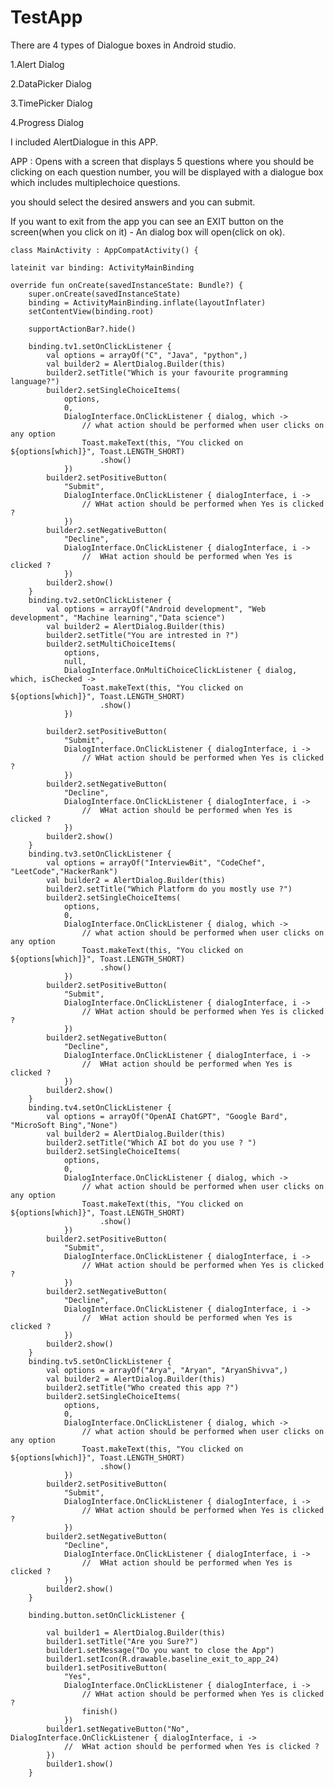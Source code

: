 # TestApp

There are 4 types of Dialogue boxes in Android studio.

1.Alert Dialog

2.DataPicker Dialog

3.TimePicker Dialog

4.Progress Dialog

I included AlertDialogue in this APP.

APP : Opens with a screen that displays 5 questions where you should be clicking on each question number, you will be displayed with a dialogue box which includes multiplechoice questions.

you should select the desired answers and you can submit.

If you want to exit from the app you can see an EXIT button on the screen(when you click on it) - An dialog box will open(click on ok).

    class MainActivity : AppCompatActivity() {

    lateinit var binding: ActivityMainBinding

    override fun onCreate(savedInstanceState: Bundle?) {
        super.onCreate(savedInstanceState)
        binding = ActivityMainBinding.inflate(layoutInflater)
        setContentView(binding.root)

        supportActionBar?.hide()

        binding.tv1.setOnClickListener {
            val options = arrayOf("C", "Java", "python",)
            val builder2 = AlertDialog.Builder(this)
            builder2.setTitle("Which is your favourite programming language?")
            builder2.setSingleChoiceItems(
                options,
                0,
                DialogInterface.OnClickListener { dialog, which ->
                    // what action should be performed when user clicks on any option
                    Toast.makeText(this, "You clicked on ${options[which]}", Toast.LENGTH_SHORT)
                        .show()
                })
            builder2.setPositiveButton(
                "Submit",
                DialogInterface.OnClickListener { dialogInterface, i ->
                    // WHat action should be performed when Yes is clicked ?
                })
            builder2.setNegativeButton(
                "Decline",
                DialogInterface.OnClickListener { dialogInterface, i ->
                    //  WHat action should be performed when Yes is clicked ?
                })
            builder2.show()
        }
        binding.tv2.setOnClickListener {
            val options = arrayOf("Android development", "Web development", "Machine learning","Data science")
            val builder2 = AlertDialog.Builder(this)
            builder2.setTitle("You are intrested in ?")
            builder2.setMultiChoiceItems(
                options,
                null,
                DialogInterface.OnMultiChoiceClickListener { dialog, which, isChecked ->
                    Toast.makeText(this, "You clicked on ${options[which]}", Toast.LENGTH_SHORT)
                        .show()
                })

            builder2.setPositiveButton(
                "Submit",
                DialogInterface.OnClickListener { dialogInterface, i ->
                    // WHat action should be performed when Yes is clicked ?
                })
            builder2.setNegativeButton(
                "Decline",
                DialogInterface.OnClickListener { dialogInterface, i ->
                    //  WHat action should be performed when Yes is clicked ?
                })
            builder2.show()
        }
        binding.tv3.setOnClickListener {
            val options = arrayOf("InterviewBit", "CodeChef", "LeetCode","HackerRank")
            val builder2 = AlertDialog.Builder(this)
            builder2.setTitle("Which Platform do you mostly use ?")
            builder2.setSingleChoiceItems(
                options,
                0,
                DialogInterface.OnClickListener { dialog, which ->
                    // what action should be performed when user clicks on any option
                    Toast.makeText(this, "You clicked on ${options[which]}", Toast.LENGTH_SHORT)
                        .show()
                })
            builder2.setPositiveButton(
                "Submit",
                DialogInterface.OnClickListener { dialogInterface, i ->
                    // WHat action should be performed when Yes is clicked ?
                })
            builder2.setNegativeButton(
                "Decline",
                DialogInterface.OnClickListener { dialogInterface, i ->
                    //  WHat action should be performed when Yes is clicked ?
                })
            builder2.show()
        }
        binding.tv4.setOnClickListener {
            val options = arrayOf("OpenAI ChatGPT", "Google Bard", "MicroSoft Bing","None")
            val builder2 = AlertDialog.Builder(this)
            builder2.setTitle("Which AI bot do you use ? ")
            builder2.setSingleChoiceItems(
                options,
                0,
                DialogInterface.OnClickListener { dialog, which ->
                    // what action should be performed when user clicks on any option
                    Toast.makeText(this, "You clicked on ${options[which]}", Toast.LENGTH_SHORT)
                        .show()
                })
            builder2.setPositiveButton(
                "Submit",
                DialogInterface.OnClickListener { dialogInterface, i ->
                    // WHat action should be performed when Yes is clicked ?
                })
            builder2.setNegativeButton(
                "Decline",
                DialogInterface.OnClickListener { dialogInterface, i ->
                    //  WHat action should be performed when Yes is clicked ?
                })
            builder2.show()
        }
        binding.tv5.setOnClickListener {
            val options = arrayOf("Arya", "Aryan", "AryanShivva",)
            val builder2 = AlertDialog.Builder(this)
            builder2.setTitle("Who created this app ?")
            builder2.setSingleChoiceItems(
                options,
                0,
                DialogInterface.OnClickListener { dialog, which ->
                    // what action should be performed when user clicks on any option
                    Toast.makeText(this, "You clicked on ${options[which]}", Toast.LENGTH_SHORT)
                        .show()
                })
            builder2.setPositiveButton(
                "Submit",
                DialogInterface.OnClickListener { dialogInterface, i ->
                    // WHat action should be performed when Yes is clicked ?
                })
            builder2.setNegativeButton(
                "Decline",
                DialogInterface.OnClickListener { dialogInterface, i ->
                    //  WHat action should be performed when Yes is clicked ?
                })
            builder2.show()
        }

        binding.button.setOnClickListener {

            val builder1 = AlertDialog.Builder(this)
            builder1.setTitle("Are you Sure?")
            builder1.setMessage("Do you want to close the App")
            builder1.setIcon(R.drawable.baseline_exit_to_app_24)
            builder1.setPositiveButton(
                "Yes",
                DialogInterface.OnClickListener { dialogInterface, i ->
                    // WHat action should be performed when Yes is clicked ?
                    finish()
                })
            builder1.setNegativeButton("No", DialogInterface.OnClickListener { dialogInterface, i ->
                //  WHat action should be performed when Yes is clicked ?
            })
            builder1.show()
        }
    

